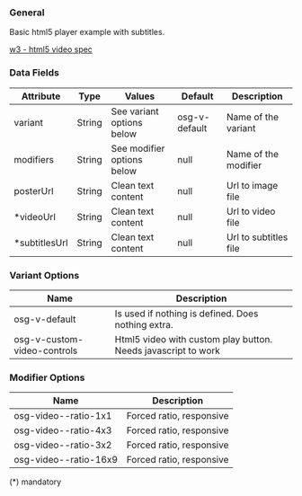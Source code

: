 ### General

Basic html5 player example with subtitles.

[w3 - html5 video spec](https://www.w3.org/TR/2011/WD-html5-20110113/video.html)

### Data Fields

| Attribute      | Type   | Values                     | Default       | Description           |
| -------------- | ------ | -------------------------- | ------------- | --------------------- |
| variant        | String | See variant options below  | osg-v-default | Name of the variant   |
| modifiers      | String | See modifier options below | null          | Name of the modifier  |
| posterUrl      | String | Clean text content         | null          | Url to image file     |
| \*videoUrl     | String | Clean text content         | null          | Url to video file     |
| \*subtitlesUrl | String | Clean text content         | null          | Url to subtitles file |

### Variant Options

| Name                        | Description                                                   |
| --------------------------- | ------------------------------------------------------------- |
| osg-v-default               | Is used if nothing is defined. Does nothing extra.            |
| osg-v-custom-video-controls | Html5 video with custom play button. Needs javascript to work |

### Modifier Options

| Name                  | Description              |
| --------------------- | ------------------------ |
| osg-video--ratio-1x1  | Forced ratio, responsive |
| osg-video--ratio-4x3  | Forced ratio, responsive |
| osg-video--ratio-3x2  | Forced ratio, responsive |
| osg-video--ratio-16x9 | Forced ratio, responsive |

(\*) mandatory
